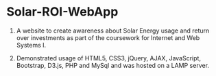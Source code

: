 # Solar-ROI-WebApp

 1. A website to create awareness about Solar Energy usage and return over investments as part of the coursework for Internet and Web Systems I.
 
 2. Demonstrated usage of HTML5, CSS3, jQuery, AJAX, JavaScript, Bootstrap, D3.js, PHP and MySql and was hosted on a LAMP server.
 
 
